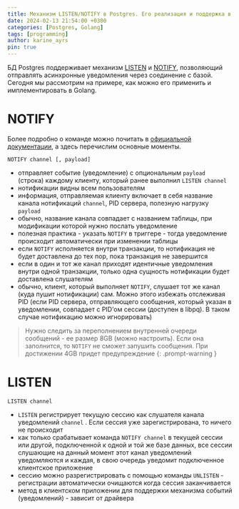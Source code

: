 ```yaml
---
title: Механизм LISTEN/NOTIFY в Postgres. Его реализация и поддержка в Golang
date: 2024-02-13 21:54:00 +0300
categories: [Postgres, Golang]
tags: [programming]
author: karine_ayrs
pin: true
---
```


БД Postgres поддерживает механизм [LISTEN](https://www.postgresql.org/docs/current/sql-listen.html) и [NOTIFY](https://www.postgresql.org/docs/current/sql-notify.html), позволяющий отправлять асинхронные уведомления через соединение с базой. Сегодня мы рассмотрим на примере, 
как можно его применить и имплементировать в Golang. 

# NOTIFY

Более подробно о команде можно почитать в [официальной документации](https://www.postgresql.org/docs/current/sql-notify.html), а здесь перечислим основные моменты.

`NOTIFY channel [, payload]`

- отправляет событие (уведомление) с опциональным `payload` (строка) каждому клиенту, который ранее выполнил `LISTEN channel`
- нотификации видны всем пользователям
- информация, отправляемая клиенту включает в себя название канала нотификаций `channel`, PID сервера, полезную нагрузку `payload`
- обычно, название канала совпадает с названием таблицы, при модификации которой нужно послать уведомление
- полезная практика - указать `NOTIFY` в триггере - тогда уведомление происходит автоматически при изменении таблицы
- если `NOTIFY` исполняется внутри транзакции, то нотификация не будет доставлена до тех пор, пока транзакция не завершится
- если в один и тот же канал приходят идентичные уведомления внутри одной транзакции, только одна сущность нотификации будет доставлена слушателям
- обычно, клиент, который выполняет `NOTIFY`, слушает тот же канал (куда пушит нотификации) сам. Можно этого избежать отслеживая PID (если PID сервера, отправляющего сообщения, который указан в уведомлении, совпадает с  PID’ом сессии (доступен в libpq). В таком случае нотификацию можно игнорировать)

> Нужно следить за переполнением внутренней очереди сообщений - ее размер 8GB (можно настроить). Если она заполнится, то `NOTIFY` не сможет запушить сообщения. При достижении 4GB придет предупреждение
{: .prompt-warning }

# LISTEN 
`LISTEN channel`
- `LISTEN` регистрирует текущую сессию как слушателя канала уведомлений `channel` . Если сессия уже зарегистрирована, то ничего не происходит
- как только срабатывает команда `NOTIFY channel` в текущей сессии или другой, подключенной к одной и той же базе данных, все сессии слушающие на данный момент этот канал уведомлений уведомляются и каждая, в свою очередь уведомит подключенное клиентское приложение
- сессию можно разрегистрировать с помощью команды `UNLISTEN` - регистрации автоматически очищаются когда сессия заканчивается
- метод в клиентском приложении для поддержки механизма событий (уведомлений) - зависит от драйвера
